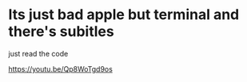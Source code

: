 # Its just bad apple but terminal and there's subitles
just read the code

https://youtu.be/Qp8WoTgd9os
